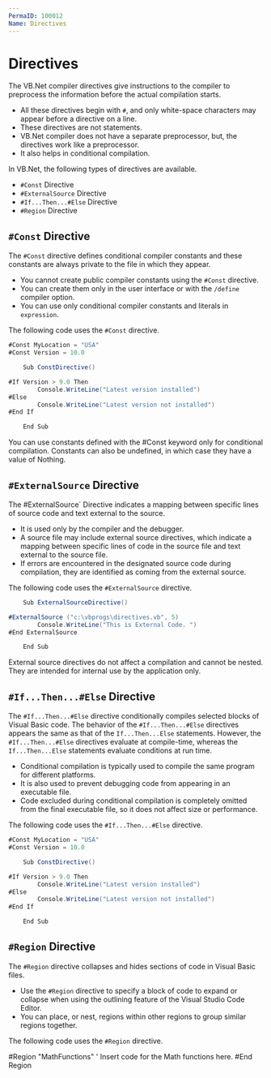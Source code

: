 ```yaml
---
PermaID: 100012
Name: Directives
---
```


# Directives

The VB.Net compiler directives give instructions to the compiler to preprocess the information before the actual compilation starts. 

 - All these directives begin with `#`, and only white-space characters may appear before a directive on a line. 
 - These directives are not statements.
 - VB.Net compiler does not have a separate preprocessor, but, the directives work like a preprocessor. 
 - It also helps in conditional compilation. 

In VB.Net, the following types of directives are available. 

 - `#Const` Directive
 - `#ExternalSource` Directive
 - `#If...Then...#Else` Directive
 - `#Region` Directive

## `#Const` Directive

The `#Const` directive defines conditional compiler constants and these constants are always private to the file in which they appear. 

 - You cannot create public compiler constants using the `#Const` directive. 
 - You can create them only in the user interface or with the `/define` compiler option.
 - You can use only conditional compiler constants and literals in `expression`.

The following code uses the `#Const` directive.

```csharp
#Const MyLocation = "USA"
#Const Version = 10.0

    Sub ConstDirective()

#If Version > 9.0 Then
        Console.WriteLine("Latest version installed")
#Else
        Console.WriteLine("Latest version not installed")
#End If

    End Sub
```

You can use constants defined with the #Const keyword only for conditional compilation. Constants can also be undefined, in which case they have a value of Nothing.

## `#ExternalSource` Directive

The #ExternalSource` Directive indicates a mapping between specific lines of source code and text external to the source.

 - It is used only by the compiler and the debugger.
 - A source file may include external source directives, which indicate a mapping between specific lines of code in the source file and text external to the source file. 
 - If errors are encountered in the designated source code during compilation, they are identified as coming from the external source.

The following code uses the `#ExternalSource` directive.

```csharp
    Sub ExternalSourceDirective()

#ExternalSource ("c:\vbprogs\directives.vb", 5)
        Console.WriteLine("This is External Code. ")
#End ExternalSource

    End Sub
```

External source directives do not affect a compilation and cannot be nested. They are intended for internal use by the application only.

## `#If...Then...#Else` Directive

The `#If...Then...#Else` directive conditionally compiles selected blocks of Visual Basic code. The behavior of the `#If...Then...#Else` directives appears the same as that of the `If...Then...Else` statements. However, the `#If...Then...#Else` directives evaluate at compile-time, whereas the `If...Then...Else` statements evaluate conditions at run time.

 - Conditional compilation is typically used to compile the same program for different platforms. 
 - It is also used to prevent debugging code from appearing in an executable file. 
 - Code excluded during conditional compilation is completely omitted from the final executable file, so it does not affect size or performance.

The following code uses the `#If...Then...#Else` directive.

```csharp
#Const MyLocation = "USA"
#Const Version = 10.0

    Sub ConstDirective()

#If Version > 9.0 Then
        Console.WriteLine("Latest version installed")
#Else
        Console.WriteLine("Latest version not installed")
#End If

    End Sub
```

## `#Region` Directive

The `#Region` directive collapses and hides sections of code in Visual Basic files.

 - Use the `#Region` directive to specify a block of code to expand or collapse when using the outlining feature of the Visual Studio Code Editor. 
 - You can place, or nest, regions within other regions to group similar regions together.

The following code uses the `#Region` directive.

#Region "MathFunctions"
    ' Insert code for the Math functions here.
#End Region

